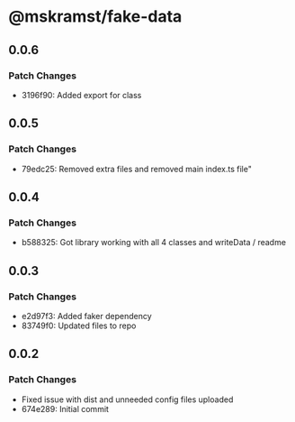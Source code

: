 # @mskramst/fake-data

## 0.0.6

### Patch Changes

- 3196f90: Added export for class

## 0.0.5

### Patch Changes

- 79edc25: Removed extra files and removed main index.ts file"

## 0.0.4

### Patch Changes

- b588325: Got library working with all 4 classes and writeData / readme

## 0.0.3

### Patch Changes

- e2d97f3: Added faker dependency
- 83749f0: Updated files to repo

## 0.0.2

### Patch Changes

- Fixed issue with dist and unneeded config files uploaded
- 674e289: Initial commit
